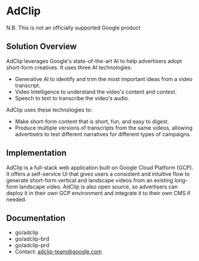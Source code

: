 # AdClip

N.B. This is not an officially supported Google product

## Solution Overview

AdClip leverages Google's state-of-the-art AI to help advertisers adopt short-form creatives. It uses three AI technologies:

- Generative AI to identify and trim the most important ideas from a video transcript.
- Video Intelligence to understand the video's content and context.
- Speech to text to transcribe the video's audio.

AdClip uses these technologies to:

- Make short-form content that is short, fun, and easy to digest.
- Produce multiple versions of transcripts from the same videos, allowing advertisers to test different narratives for different types of campaigns.

## Implementation

AdClip is a full-stack web application built on Google Cloud Platform (GCP). It offers a self-service UI that gives users a consistent and intuitive flow to generate short-form vertical and landscape videos from an existing long-form landscape video. AdClip is also open source, so advertisers can deploy it in their own GCP environment and integrate it to their own CMS if needed.

## Documentation

- go/adclip
- go/adclip-brd
- go/adclip-prd
- Contact: <adclip-team@google.com>
